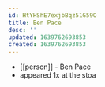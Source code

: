 ```yaml
---
id: HtYHShE7exjbBqz51G59O
title: Ben Pace
desc: ''
updated: 1639762693853
created: 1639762693853
---
```



- [[person]] - Ben Pace
- appeared 1x at the stoa
